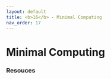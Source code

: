 ```yaml
---
layout: default
title: <b>16</b> - Minimal Computing
nav_order: 17
---
```


# Minimal Computing


### Resouces
